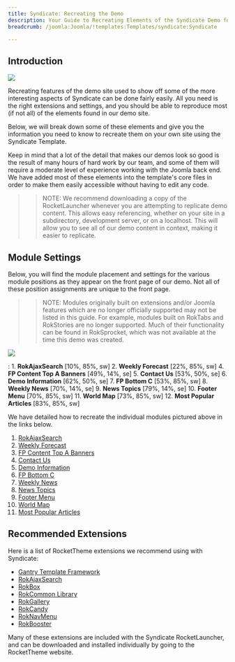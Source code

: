 ```yaml
---
title: Syndicate: Recreating the Demo
description: Your Guide to Recreating Elements of the Syndicate Demo for Joomla
breadcrumb: /joomla:Joomla/!templates:Templates/syndicate:Syndicate

---
```


Introduction
-----

![][Syndicate2]

Recreating features of the demo site used to show off some of the more interesting aspects of Syndicate can be done fairly easily. All you need is the right extensions and settings, and you should be able to reproduce most (if not all) of the elements found in our demo site. 

Below, we will break down some of these elements and give you the information you need to know to recreate them on your own site using the Syndicate Template.

Keep in mind that a lot of the detail that makes our demos look so good is the result of many hours of hard work by our team, and some of them will require a moderate level of experience working with the Joomla back end. We have added most of these elements into the template's core files in order to make them easily accessible without having to edit any code.

>> NOTE: We recommend downloading a copy of the RocketLauncher whenever you are attempting to replicate demo content. This allows easy referencing, whether on your site in a subdirectory, development server, or on a localhost. This will allow you to see all of our demo content in context, making it easier to replicate.

Module Settings
-----

Below, you will find the module placement and settings for the various module positions as they appear on the front page of our demo. Not all of these position assignments are unique to the front page.

>> NOTE: Modules originally built on extensions and/or Joomla features which are no longer officially supported may not be listed in this guide. For example, modules built on RokTabs and RokStories are no longer supported. Much of their functionality can be found in RokSprocket, which was not available at the time this demo was created.

![][Syndicate]

:   1. **RokAjaxSearch**  [10%, 85%, sw]
    2. **Weekly Forecast** [22%, 85%, sw]
    4. **FP Content Top A Banners** [49%, 14%, se]
    5. **Contact Us**  [53%, 50%, se]
    6. **Demo Information** [62%, 50%, se]
    7. **FP Bottom C** [53%, 85%, sw]
    8. **Weekly News** [70%, 14%, se]
    9. **News Topics** [79%, 14%, se]
    10. **Footer Menu** [70%, 85%, sw]
    11. **World Map** [73%, 85%, sw]
    12. **Most Popular Articles** [83%, 85%, sw]

We have detailed how to recreate the individual modules pictured above in the links below.

1. [RokAjaxSearch][module1]
2. [Weekly Forecast][module2]
4. [FP Content Top A Banners][module4]
5. [Contact Us][module5]
6. [Demo Information][module6]
7. [FP Bottom C][module7]
8. [Weekly News][module8]
9. [News Topics][module9]
10. [Footer Menu][module10]
11. [World Map][module11]
12. [Most Popular Articles][module12]

Recommended Extensions
-----

Here is a list of RocketTheme extensions we recommend using with Syndicate:

* [Gantry Template Framework][gantry]
* [RokAjaxSearch][rokajaxsearch]
* [RokBox][rokbox]
* [RokCommon Library](https://rockettheme.com/joomla/extensions/rokutilities)
* [RokGallery][rokgallery]
* [RokCandy][rokcandy]
* [RokNavMenu][roknavmenu]
* [RokBooster][rokbooster]

Many of these extensions are included with the Syndicate RocketLauncher, and can be downloaded and installed individually by going to the RocketTheme website.

[gantry]: http://gantry.org/downloads
[rokajaxsearch]: http://www.rockettheme.com/joomla/extensions/rokajaxsearch
[rokbox]: http://www.rockettheme.com/joomla/extensions/rokbox
[rokgallery]: http://www.rockettheme.com/joomla/extensions/rokgallery
[Syndicate]: assets/syndicate2.jpeg
[Syndicate2]: assets/syndicate.jpeg
[demooverride]: demo_override.md
[roknavmenu]: http://www.rockettheme.com/joomla/extensions/roknavmenu
[rokbooster]: http://www.rockettheme.com/joomla/extensions/rokbooster
[rokcandy]: http://www.rockettheme.com/joomla/extensions/rokcandy
[module1]: demo_module_1.md
[module2]: demo_module_2.md
[module3]: demo_module_3.md
[module4]: demo_module_4.md
[module5]: demo_module_5.md
[module6]: demo_module_6.md
[module7]: demo_module_7.md
[module8]: demo_module_8.md
[module9]: demo_module_9.md
[module10]: demo_module_10.md
[module11]: demo_module_11.md
[module12]: demo_module_12.md
[module13]: demo_module_13.md
[module14]: demo_module_14.md
[module15]: demo_module_15.md
[icons]: http://fortawesome.github.io/Font-Awesome/icons/
[article]: assets/article.jpg
[mainmenu]: assets/menu_1.jpeg
